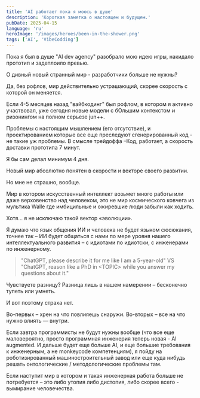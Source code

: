 ```yaml
---
title: 'AI работает пока я моюсь в душе'
description: 'Короткая заметка о настоящем и будущем.'
pubDate: 2025-04-15
language: 'ru'
heroImage: '/images/heroes/been-in-the-shower.png' 
tags: ['AI', 'VibeCodding']
---
```


Пока я был в душе "AI dev agency" разобрало мою идею игры, накидало прототип и задеплоило превью.

О дивный новый странный мир - разработчики больше не нужны?

Да, без рофлов, мир действительно устрашающий, скорее скорость с которой он меняется.

Если 4-5 месяцев назад "вайбкодинг" был рофлом, в котором я активно участвовал, уже сегодня новые модели с бОльшим контекстом и ризонингом на полном серьезе jun++. 

Проблемы с настоящим мышлением (его отсутствие), и проектированием которые все еще преследуют сгенерированный код - не такие уж проблемы. В смысле трейдоффа –Код, работает, а скорость доставки прототипа 7 минут. 

Я бы сам делал минимум 4 дня.

Новый мир абсолютно понятен в скорости и векторе своего развитии.

Но мне не страшно, вообще.

Мир в котором искусственный интеллект возьмет много работы или даже верховенство над человеком, это не мир космического ковчега из мультика Walle где имбицильные и ожиревшие люди забыли как ходить.

Хотя… я не исключаю такой вектор «эволюции».

Я думаю что язык общения ИИ и человека не будет языком сюсюкания, точнее так – ИИ будет общаться с нами по мере уровня нашего интеллектуального развития – с идиотами по идиотски, с инженерами по инженерному.

> "ChatGPT, please describe it for me like I am a 5-year-old" VS "ChatGPT, reason like a PhD in \<TOPIC\> while you answer my questions about it."

Чувствуете разницу? Разница лишь в нашем намерении – бесконечно тупеть или умнеть.

И вот поэтому страха нет. 

Во-первых – хрен на что повлияешь снаружи.
Во-вторых – все на что нужно влиять — внутри.

Если завтра программисты не будут нужны вообще (что все еще маловероятно, просто программная инженерия теперь новая - AI augmented. И дальше будет еще больше AI, и еще большие требования к инженерным, а не monkeycode компетенциям), я пойду на роботизированный машиностроительный завод или еще куда нибудь решать онтологические / методологические проблемы там.

Если наступит мир в котором и такая инженерная работа больше не потребуется – это либо утопия либо дистопия, либо скорее всего - вымирание человечества.

